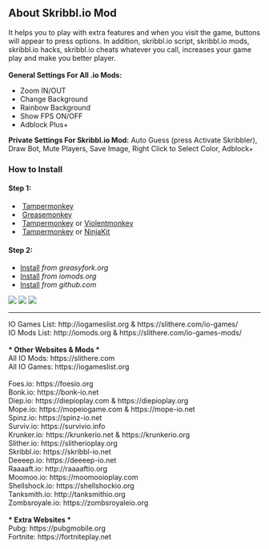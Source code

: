 <h2>About Skribbl.io Mod</h2>
It helps you to play with extra features and when you visit the game, buttons will appear to press options. In addition, skribbl.io script, skribbl.io mods, skribbl.io hacks, skribbl.io cheats whatever you call, increases your game play and make you better player.</br>
</br>
<b>General Settings For All .io Mods:</b>
<ul><li>Zoom IN/OUT</li>
<li>Change Background</li>
<li>Rainbow Background</li>
<li>Show FPS ON/OFF</li>
<li>Adblock Plus+</li></ul>
<b>Private Settings For Skribbl.io Mod:</b>
Auto Guess (press Activate Skribbler), Draw Bot, Mute Players, Save Image, Right Click to Select Color, Adblock+

<h3>How to Install</h3>
<h4>Step 1:</h4>
<ul><li><img src="https://raw.githubusercontent.com/reek/anti-adblock-killer/gh-pages/images/chrome.png" alt=""> <a href="https://chrome.google.com/webstore/detail/tampermonkey/dhdgffkkebhmkfjojejmpbldmpobfkfo">Tampermonkey</a></li><li><img src="https://raw.githubusercontent.com/reek/anti-adblock-killer/gh-pages/images/firefox.png" alt=""> <a href="https://addons.mozilla.org/firefox/addon/greasemonkey/">Greasemonkey</a></li><li><img src="https://raw.githubusercontent.com/reek/anti-adblock-killer/gh-pages/images/opera.png" alt=""> <a href="https://addons.opera.com/extensions/details/tampermonkey-beta/" rel="nofollow">Tampermonkey</a> or <a href="https://addons.opera.com/extensions/details/violent-monkey/" rel="nofollow">Violentmonkey</a> </li><li><img src="https://raw.githubusercontent.com/reek/anti-adblock-killer/gh-pages/images/safari.png" alt=""> <a href="https://safari.tampermonkey.net/tampermonkey.safariextz" rel="nofollow">Tampermonkey</a> or <a href="https://github.com/os0x/NinjaKit">NinjaKit</a></li></ul>

<h4>Step 2:</h4>
<ul><li><a href="https://greasyfork.org/scripts/381745-skribbl-io-hacks-cheats-mods-2019-working-sandbox-unblocked/code/Skribblio%20Hacks%20Cheats%20Mods%202019%20-%20Working%20-%20(sandbox-unblocked).user.js">Install</a> <em>from greasyfork.org</em></li>
<li><a href="https://iomods.org/mods/skribblio.user.js">Install</a> <em>from iomods.org</em></li>
<li><a href="https://github.com/MrCoderN/skribbl.io-2019-hacks-cheats-mods/raw/master/skribbliohack.user.js">Install</a> <em>from github.com</em></li></ul>

<a href="https://instagram.com/aecicekdagi" target="_blank"><img src="https://iomods.org/mods/instagram.jpg"></a> <a href="https://www.youtube.com/c/pignuts" target="_blank"><img src="https://iomods.org/mods/youtube.jpg"></a> <a href="https://facebook.com/slitherecom" target="_blank"><img src="https://iomods.org/mods/facebook.jpg"></a>
<hr>
IO Games List: http://iogameslist.org & https://slithere.com/io-games/ </br>
IO Mods List: http://iomods.org & https://slithere.com/io-games-mods/ </br></br>
<b>* Other Websites & Mods *</b></br>
All IO Mods: https://slithere.com</br>
All IO Games: https://iogameslist.org
</br></br>
Foes.io: https://foesio.org</br>
Bonk.io: https://bonk-io.net</br>
Diep.io: https://diepioplay.com & https://diepioplay.org</br>
Mope.io: https://mopeiogame.com & https://mope-io.net</br>
Spinz.io: https://spinz-io.net</br>
Surviv.io: https://survivio.info</br>
Krunker.io: https://krunkerio.net & https://krunkerio.org</br>
Slither.io: https://slitherioplay.org</br>
Skribbl.io: https://skribbl-io.net</br>
Deeeep.io: https://deeeep-io.net</br>
Raaaaft.io: http://raaaaftio.org</br>
Moomoo.io: https://moomooioplay.com</br>
Shellshock.io: https://shellshockio.org</br>
Tanksmith.io: http://tanksmithio.org</br>
Zombsroyale.io: https://zombsroyaleio.org
</br></br>
<b>* Extra Websites *</b></br>
Pubg: https://pubgmobile.org</br>
Fortnite: https://fortniteplay.net
